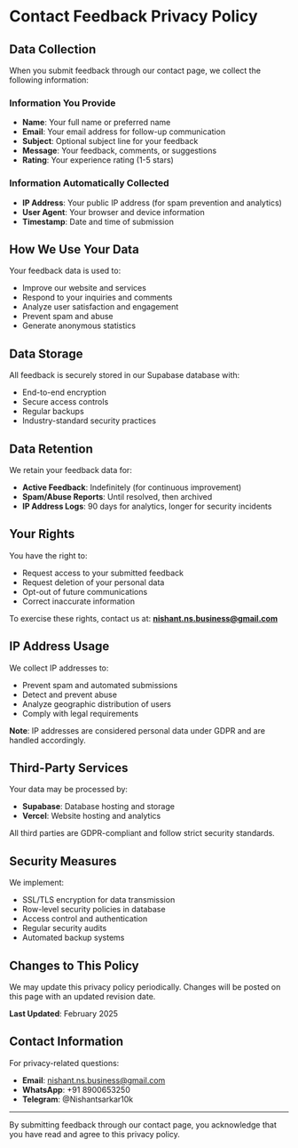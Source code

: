 
# Contact Feedback Privacy Policy

## Data Collection

When you submit feedback through our contact page, we collect the following information:

### Information You Provide
- **Name**: Your full name or preferred name
- **Email**: Your email address for follow-up communication
- **Subject**: Optional subject line for your feedback
- **Message**: Your feedback, comments, or suggestions
- **Rating**: Your experience rating (1-5 stars)

### Information Automatically Collected
- **IP Address**: Your public IP address (for spam prevention and analytics)
- **User Agent**: Your browser and device information
- **Timestamp**: Date and time of submission

## How We Use Your Data

Your feedback data is used to:
- Improve our website and services
- Respond to your inquiries and comments
- Analyze user satisfaction and engagement
- Prevent spam and abuse
- Generate anonymous statistics

## Data Storage

All feedback is securely stored in our Supabase database with:
- End-to-end encryption
- Secure access controls
- Regular backups
- Industry-standard security practices

## Data Retention

We retain your feedback data for:
- **Active Feedback**: Indefinitely (for continuous improvement)
- **Spam/Abuse Reports**: Until resolved, then archived
- **IP Address Logs**: 90 days for analytics, longer for security incidents

## Your Rights

You have the right to:
- Request access to your submitted feedback
- Request deletion of your personal data
- Opt-out of future communications
- Correct inaccurate information

To exercise these rights, contact us at: **nishant.ns.business@gmail.com**

## IP Address Usage

We collect IP addresses to:
- Prevent spam and automated submissions
- Detect and prevent abuse
- Analyze geographic distribution of users
- Comply with legal requirements

**Note**: IP addresses are considered personal data under GDPR and are handled accordingly.

## Third-Party Services

Your data may be processed by:
- **Supabase**: Database hosting and storage
- **Vercel**: Website hosting and analytics

All third parties are GDPR-compliant and follow strict security standards.

## Security Measures

We implement:
- SSL/TLS encryption for data transmission
- Row-level security policies in database
- Access control and authentication
- Regular security audits
- Automated backup systems

## Changes to This Policy

We may update this privacy policy periodically. Changes will be posted on this page with an updated revision date.

**Last Updated**: February 2025

## Contact Information

For privacy-related questions:
- **Email**: nishant.ns.business@gmail.com
- **WhatsApp**: +91 8900653250
- **Telegram**: @Nishantsarkar10k

---

By submitting feedback through our contact page, you acknowledge that you have read and agree to this privacy policy.
